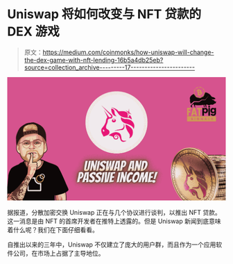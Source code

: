 # Uniswap 将如何改变与 NFT 贷款的 DEX 游戏

> 原文：<https://medium.com/coinmonks/how-uniswap-will-change-the-dex-game-with-nft-lending-16b5a4db25eb?source=collection_archive---------17----------------------->

![](img/e9520f4cbf7266a42724a82493f25d0b.png)

据报道，分散加密交换 Uniswap 正在与几个协议进行谈判，以推出 NFT 贷款。这一消息是由 NFT 的首席开发者在推特上透露的。但是 Uniswap 新闻到底意味着什么呢？我们在下面仔细看看。

自推出以来的三年中，Uniswap 不仅建立了庞大的用户群，而且作为一个应用软件公司，在市场上占据了主导地位。